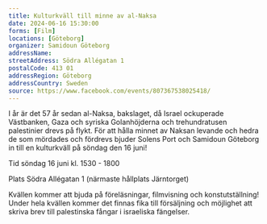 ```yaml
---
title: Kulturkväll till minne av al-Naksa
date: 2024-06-16 15:30:00
forms: [Film]
locations: [Göteborg]
organizer: Samidoun Göteborg
addressName:
streetAddress: Södra Allégatan 1
postalCode: 413 01
addressRegion: Göteborg
addressCountry: Sweden
source: https://www.facebook.com/events/807367538025418/
---
```

I år är det 57 år sedan al-Naksa, bakslaget, då Israel ockuperade Västbanken, Gaza och syriska Golanhöjderna och trehundratusen palestinier drevs på flykt. För att hålla minnet av Naksan levande och hedra de som mördades och fördrevs bjuder Solens Port och Samidoun Göteborg in till en kulturkväll på söndag den 16 juni! 

Tid söndag 16 juni kl. 1530 - 1800

Plats Södra Allégatan 1 (närmaste hållplats Järntorget)

Kvällen kommer att bjuda på föreläsningar, filmvisning och konstutställning! Under hela kvällen kommer det finnas fika till försäljning och möjlighet att skriva brev till palestinska fångar i israeliska fängelser.
